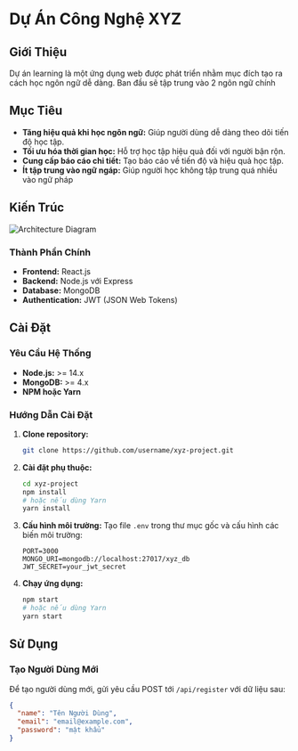 # Dự Án Công Nghệ XYZ

## Giới Thiệu

Dự án learning là một ứng dụng web được phát triển nhằm mục đích tạo ra cách học ngôn ngữ dễ dàng. Ban đầu sẽ tập trung vào 2 ngôn ngữ chính

## Mục Tiêu

- **Tăng hiệu quả khi học ngôn ngữ:** Giúp người dùng dễ dàng theo dõi tiến độ học tập.
- **Tối ưu hóa thời gian học:** Hỗ trợ học tập hiệu quả đối với người bận rộn.
- **Cung cấp báo cáo chi tiết:** Tạo báo cáo về tiến độ và hiệu quả học tập.
- **Ít tập trung vào ngữ ngáp:** Giúp người học không tập trung quá nhiều vào ngữ pháp

## Kiến Trúc

![Architecture Diagram](./images/architecture-diagram.png)

### Thành Phần Chính

- **Frontend:** React.js
- **Backend:** Node.js với Express
- **Database:** MongoDB
- **Authentication:** JWT (JSON Web Tokens)

## Cài Đặt

### Yêu Cầu Hệ Thống

- **Node.js:** >= 14.x
- **MongoDB:** >= 4.x
- **NPM hoặc Yarn**

### Hướng Dẫn Cài Đặt

1. **Clone repository:**
   ```sh
   git clone https://github.com/username/xyz-project.git
   ```
2. **Cài đặt phụ thuộc:**
   ```sh
   cd xyz-project
   npm install
   # hoặc nếu dùng Yarn
   yarn install
   ```
3. **Cấu hình môi trường:**
   Tạo file `.env` trong thư mục gốc và cấu hình các biến môi trường:

   ```env
   PORT=3000
   MONGO_URI=mongodb://localhost:27017/xyz_db
   JWT_SECRET=your_jwt_secret
   ```

4. **Chạy ứng dụng:**
   ```sh
   npm start
   # hoặc nếu dùng Yarn
   yarn start
   ```

## Sử Dụng

### Tạo Người Dùng Mới

Để tạo người dùng mới, gửi yêu cầu POST tới `/api/register` với dữ liệu sau:

```json
{
  "name": "Tên Người Dùng",
  "email": "email@example.com",
  "password": "mật khẩu"
}
```
